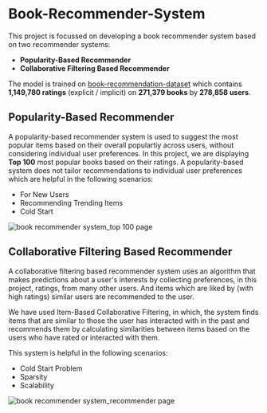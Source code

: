 # Book-Recommender-System
This project is focussed on developing a book recommender system based on two recommender systems:

+ **Popularity-Based Recommender**
+ **Collaborative Filtering Based Recommender**

The model is trained on [book-recommendation-dataset](https://www.kaggle.com/datasets/arashnic/book-recommendation-dataset) which contains **1,149,780 ratings** (explicit / implicit) on **271,379 books** by **278,858 users**.

## Popularity-Based Recommender

A popularity-based recommender system is used to suggest the most popular items based on their overall populartiy across users, without considering individual user preferences. In this project, we are displaying **Top 100** most popular books based on their ratings. A popularity-based system does not tailor recommendations to individual user preferences which are helpful in the following scenarios:
+ For New Users
+ Recommending Trending Items
+ Cold Start

![book recommender system_top 100 page](https://github.com/user-attachments/assets/4e23df82-993b-4f8e-8fc6-4faa18a2db98)

## Collaborative Filtering Based Recommender

A collaborative filtering based recommender system uses an algorithm that makes predictions about a user's interests by collecting preferences, in this project, ratings, from many other users. And items which are liked by (with high ratings) similar users are recommended to the user.

We have used Item-Based Collaborative Filtering, in which, the system finds items that are similar to those the user has interacted with in the past and recommends them by calculating similarities between items based on the users who have rated or interacted with them.

This system is helpful in the following scenarios:
+ Cold Start Problem
+ Sparsity
+ Scalability

![book recommender system_recommender page](https://github.com/user-attachments/assets/78abe4f5-ee40-4c52-bf65-a1f379e27f12)
